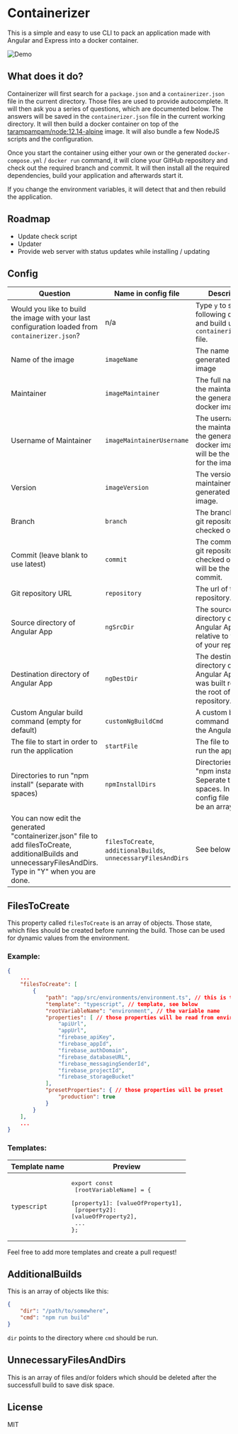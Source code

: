 # Containerizer

This is a simple and easy to use CLI to pack an application made with Angular and Express into a docker container.

![Demo](./containerizer_demo.gif)

## What does it do?
Containerizer will first search for a `package.json` and a `containerizer.json` file in the current directory. Those files are used to provide autocomplete. It will then ask you a series of questions, which are documented below. The answers will be saved in the `containerizer.json` file in the current working directory. It will then build a docker container on top of the [tarampampam/node:12.14-alpine](https://github.com/tarampampam/node-docker) image. It will also bundle a few NodeJS scripts and the configuration.

Once you start the container using either your own or the generated `docker-compose.yml` / `docker run` command, it will clone your GitHub repository and check out the required branch and commit. It will then install all the required dependencies, build your application and afterwards start it.

If you change the environment variables, it will detect that and then rebuild the application.

## Roadmap
- Update check script
- Updater
- Provide web server with status updates while installing / updating

## Config
| Question | Name in config file | Description | Default | Example |
| -------- | ------------------- | ----------- | ------- | ------- |
| Would you like to build the image with your last configuration loaded from `containerizer.json`? | n/a | Type `y` to skip all following questions and build using the `containerizer.json` file. | No (`n`) | n/a |
| Name of the image | `imageName` | The name of the generated docker image | current foldername | `MyCoolContainer` |
| Maintainer | `imageMaintainer` | The full name of the maintainer of the generated docker image | | `Max Mustermann` |
| Username of Maintainer | `imageMaintainerUsername` | The username of the maintainer of the generated docker image. This will be the scope for the image! | | `MMustermann` |
| Version | `imageVersion` | The version of the maintainer of the generated docker image. | `1.0.0` | `4.2.19` |
| Branch | `branch` | The branch of the git repository to be checked out | `master` | `my-cool-branch` |
| Commit (leave blank to use latest) | `commit` | The commit of the git repository to be checked out. Blank will be the latest commit. |  | `a94a8fe5ccb19ba61c4c0873d391e987982fbbd3` |
| Git repository URL | `repository` | The url of the git repository. | | `https://github.com/username/repository` |
| Source directory of Angular App | `ngSrcDir` | The source directory of your Angular App relative to the root of your repository. | | `app/frontend/src/` |
| Destination directory of Angular App | `ngDestDir` | The destination directory of your Angular App after it was built relative to the root of your repository. | | `app/dist/frontend` |
| Custom Angular build command (empty for default) | `customNgBuildCmd` | A custom build command to build the Angular App. |  | `ng build` |
| The file to start in order to run the application | `startFile` | The file to start to run the application. |  | `/app/dist/api/app.js` |
| Directories to run "npm install" (separate with spaces) | `npmInstallDirs` | Directories to run "npm install". Seperate them with spaces. In the config file this will be an array. |  | `app/frontend app/backend` |
| You can now edit the generated "containerizer.json" file to add filesToCreate, additionalBuilds and unnecessaryFilesAndDirs. Type in "Y" when you are done. | `filesToCreate`, `additionalBuilds`, `unnecessaryFilesAndDirs` | See below |  | See below |

## FilesToCreate
This property called `filesToCreate` is an array of objects. Those state, which files should be created before running the build. Those can be used for dynamic values from the environment.

### Example:
```json
{
    ...
    "filesToCreate": [
        {
            "path": "app/src/environments/environment.ts", // this is the path relative to the repository root
            "template": "typescript", // template, see below
            "rootVariableName": "environment", // the variable name
            "properties": [ // those properties will be read from environment variables with the same name
                "apiUrl",
                "appUrl",
                "firebase_apiKey",
                "firebase_appId",
                "firebase_authDomain",
                "firebase_databaseURL",
                "firebase_messagingSenderId",
                "firebase_projectId",
                "firebase_storageBucket"
            ],
            "presetProperties": { // those properties will be preset
                "production": true
            }
        }
    ],
    ...
}
```

### Templates:
| Template name | Preview |
| ------------- | ------- |
| `typescript` | <pre lang="typescript">export const<br>    [rootVariableName] = {<br>    [property1]: [valueOfProperty1],<br>    [property2]: [valueOfProperty2],<br>    ...<br>};</pre> |
Feel free to add more templates and create a pull request!


## AdditionalBuilds
This is an array of objects like this:
```json
{
    "dir": "/path/to/somewhere",
    "cmd": "npm run build"
}
```
`dir` points to the directory where `cmd` should be run.

## UnnecessaryFilesAndDirs
This is an array of files and/or folders which should be deleted after the successfull build to save disk space.


## License
MIT